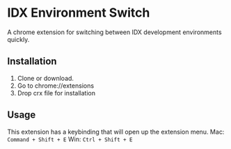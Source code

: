 # IDX Environment Switch
A chrome extension for switching between IDX development environments quickly.

## Installation
1. Clone or download.
2. Go to chrome://extensions
3. Drop crx file for installation

## Usage
This extension has a keybinding that will open up the extension menu.
Mac: ```Command + Shift + E```
Win: ```Ctrl + Shift + E```
